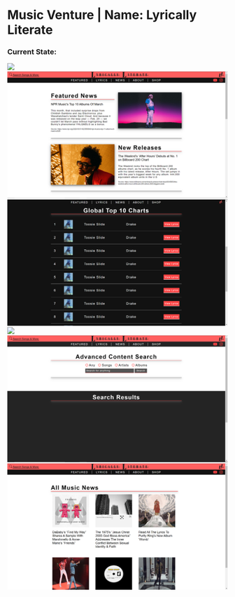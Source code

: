 # Music Venture | Name: Lyrically Literate 
### Current State:

![](/static/website_screenshots/OverviewGif.gif)
<img src="/static/website_screenshots/Homepage1.png"/>
<img src="/static/website_screenshots/Homepage2.png"/>
<img src="/static/website_screenshots/Homepage13.png"/>
<img src="/static/website_screenshots/Lyricspage1.PNG"/>
<img src="/static/website_screenshots/Newspage1.PNG"/>

